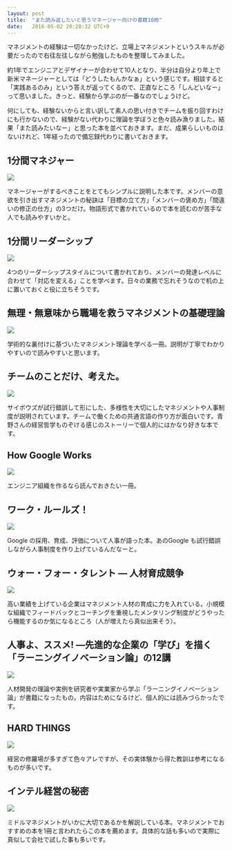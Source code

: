 ```yaml
---
layout: post
title:  "また読み返したいと思うマネージャー向けの書籍10冊"
date:   2016-05-02 20:20:32 UTC+9
---
```


マネジメントの経験は一切なかったけど、立場上マネジメントというスキルが必要だったので右往左往しながら勉強したものを整理してみました。

約1年でエンジニアとデザイナーが合わせて10人となり、半分は自分より年上で新米マネージャーとしては「どうしたもんかなぁ」という感じです。相談すると「実践あるのみ」という答えが返ってくるので、正直なところ「しんどいなー」って思いました。きっと、経験から学ぶのが一番なのでしょうけど。

何にしても、経験ないからと言い訳して素人の思い付きでチームを振り回すわけにも行かないので、経験がない代わりに理論を学ぼうと色々読み漁りました。結果「また読みたいなー」と思った本を並べておきます。まだ、成果らしいものはないけれど、1年経ったので備忘録代わりに書いておきます。


## 1分間マネジャー

<a  href="http://www.amazon.co.jp/gp/product/4478025258/ref=as_li_ss_il?ie=UTF8&camp=247&creative=7399&creativeASIN=4478025258&linkCode=as2&tag=yulii-22"><img border="0" src="http://ws-fe.amazon-adsystem.com/widgets/q?_encoding=UTF8&ASIN=4478025258&Format=_SL160_&ID=AsinImage&MarketPlace=JP&ServiceVersion=20070822&WS=1&tag=yulii-22" ></a><img src="http://ir-jp.amazon-adsystem.com/e/ir?t=yulii-22&l=as2&o=9&a=4478025258" width="1" height="1" border="0" alt="" style="border:none !important; margin:0px !important;" />

マネージャーがするべきことをとてもシンプルに説明した本です。メンバーの意欲を引き出すマネジメントの秘訣は「目標の立て方」「メンバーの褒め方」「間違いの修正の仕方」の3つだけ。物語形式で書かれているので本を読むのが苦手な人でも読みやすいかと。

## 1分間リーダーシップ

<a  href="http://www.amazon.co.jp/gp/product/4478029288/ref=as_li_ss_il?ie=UTF8&camp=247&creative=7399&creativeASIN=4478029288&linkCode=as2&tag=yulii-22"><img border="0" src="http://ws-fe.amazon-adsystem.com/widgets/q?_encoding=UTF8&ASIN=4478029288&Format=_SL160_&ID=AsinImage&MarketPlace=JP&ServiceVersion=20070822&WS=1&tag=yulii-22" ></a><img src="http://ir-jp.amazon-adsystem.com/e/ir?t=yulii-22&l=as2&o=9&a=4478029288" width="1" height="1" border="0" alt="" style="border:none !important; margin:0px !important;" />

4つのリーダーシップスタイルについて書かれており、メンバーの発達レベルに合わせて「対応を変える」ことを学べます。日々の業務で忘れそうなので机の上に置いておくと役に立ちそうです。


## 無理・無意味から職場を救うマネジメントの基礎理論

<a  href="http://www.amazon.co.jp/gp/product/B00VPQM6J6/ref=as_li_ss_il?ie=UTF8&camp=247&creative=7399&creativeASIN=B00VPQM6J6&linkCode=as2&tag=yulii-22"><img border="0" src="http://ws-fe.amazon-adsystem.com/widgets/q?_encoding=UTF8&ASIN=B00VPQM6J6&Format=_SL160_&ID=AsinImage&MarketPlace=JP&ServiceVersion=20070822&WS=1&tag=yulii-22" ></a><img src="http://ir-jp.amazon-adsystem.com/e/ir?t=yulii-22&l=as2&o=9&a=B00VPQM6J6" width="1" height="1" border="0" alt="" style="border:none !important; margin:0px !important;" />

学術的な裏付けに基づいたマネジメント理論を学べる一冊。説明が丁寧でわかりやすいので読みやすいと思います。

## チームのことだけ、考えた。

<a  href="http://www.amazon.co.jp/gp/product/4478068410/ref=as_li_ss_il?ie=UTF8&camp=247&creative=7399&creativeASIN=4478068410&linkCode=as2&tag=yulii-22"><img border="0" src="http://ws-fe.amazon-adsystem.com/widgets/q?_encoding=UTF8&ASIN=4478068410&Format=_SL160_&ID=AsinImage&MarketPlace=JP&ServiceVersion=20070822&WS=1&tag=yulii-22" ></a><img src="http://ir-jp.amazon-adsystem.com/e/ir?t=yulii-22&l=as2&o=9&a=4478068410" width="1" height="1" border="0" alt="" style="border:none !important; margin:0px !important;" />


サイボウズが試行錯誤して形にした、多様性を大切にしたマネジメントや人事制度が説明されています。チームで働くための共通言語の作り方が面白いです。青野さんの経営哲学ものぞける感じのストーリーで個人的にはかなり好きな本です。


## How Google Works

<a  href="http://www.amazon.co.jp/gp/product/4532319552/ref=as_li_ss_il?ie=UTF8&camp=247&creative=7399&creativeASIN=4532319552&linkCode=as2&tag=yulii-22"><img border="0" src="http://ws-fe.amazon-adsystem.com/widgets/q?_encoding=UTF8&ASIN=4532319552&Format=_SL160_&ID=AsinImage&MarketPlace=JP&ServiceVersion=20070822&WS=1&tag=yulii-22" ></a><img src="http://ir-jp.amazon-adsystem.com/e/ir?t=yulii-22&l=as2&o=9&a=4532319552" width="1" height="1" border="0" alt="" style="border:none !important; margin:0px !important;" />

エンジニア組織を作るなら読んでおきたい一冊。

## ワーク・ルールズ！

<a  href="http://www.amazon.co.jp/gp/product/4492533656/ref=as_li_ss_il?ie=UTF8&camp=247&creative=7399&creativeASIN=4492533656&linkCode=as2&tag=yulii-22"><img border="0" src="http://ws-fe.amazon-adsystem.com/widgets/q?_encoding=UTF8&ASIN=4492533656&Format=_SL160_&ID=AsinImage&MarketPlace=JP&ServiceVersion=20070822&WS=1&tag=yulii-22" ></a><img src="http://ir-jp.amazon-adsystem.com/e/ir?t=yulii-22&l=as2&o=9&a=4492533656" width="1" height="1" border="0" alt="" style="border:none !important; margin:0px !important;" />

Google の採用、育成、評価について人事が語った本。あのGoogle も試行錯誤しながら人事制度を作り上げているんだなーと。


## ウォー・フォー・タレント ― 人材育成競争

<a  href="http://www.amazon.co.jp/gp/product/4798101494/ref=as_li_ss_il?ie=UTF8&camp=247&creative=7399&creativeASIN=4798101494&linkCode=as2&tag=yulii-22"><img border="0" src="http://ws-fe.amazon-adsystem.com/widgets/q?_encoding=UTF8&ASIN=4798101494&Format=_SL160_&ID=AsinImage&MarketPlace=JP&ServiceVersion=20070822&WS=1&tag=yulii-22" ></a><img src="http://ir-jp.amazon-adsystem.com/e/ir?t=yulii-22&l=as2&o=9&a=4798101494" width="1" height="1" border="0" alt="" style="border:none !important; margin:0px !important;" />

高い業績を上げている企業はマネジメント人材の育成に力を入れている。小規模な組織でフィードバックとコーチングを重視したメンタリング制度がどうやったら機能するのか気になるところ（人が増えたら真似出来そう）。


## 人事よ、ススメ! ―先進的な企業の「学び」を描く「ラーニングイノベーション論」の12講

<a  href="http://www.amazon.co.jp/gp/product/4502126810/ref=as_li_ss_il?ie=UTF8&camp=247&creative=7399&creativeASIN=4502126810&linkCode=as2&tag=yulii-22"><img border="0" src="http://ws-fe.amazon-adsystem.com/widgets/q?_encoding=UTF8&ASIN=4502126810&Format=_SL160_&ID=AsinImage&MarketPlace=JP&ServiceVersion=20070822&WS=1&tag=yulii-22" ></a><img src="http://ir-jp.amazon-adsystem.com/e/ir?t=yulii-22&l=as2&o=9&a=4502126810" width="1" height="1" border="0" alt="" style="border:none !important; margin:0px !important;" />

人材開発の理論や実例を研究者や実業家から学ぶ「ラーニングイノベーション論」が書籍になったもの。内容はためになるけど、個人的には読みづらかったです。


## HARD THINGS

<a  href="http://www.amazon.co.jp/gp/product/4822250857/ref=as_li_ss_il?ie=UTF8&camp=247&creative=7399&creativeASIN=4822250857&linkCode=as2&tag=yulii-22"><img border="0" src="http://ws-fe.amazon-adsystem.com/widgets/q?_encoding=UTF8&ASIN=4822250857&Format=_SL160_&ID=AsinImage&MarketPlace=JP&ServiceVersion=20070822&WS=1&tag=yulii-22" ></a><img src="http://ir-jp.amazon-adsystem.com/e/ir?t=yulii-22&l=as2&o=9&a=4822250857" width="1" height="1" border="0" alt="" style="border:none !important; margin:0px !important;" />

経営の修羅場が多すぎて色々アレですが、その実体験から得た教訓は参考になるものが多いです。

## インテル経営の秘密

<a  href="http://www.amazon.co.jp/gp/product/4152080043/ref=as_li_ss_il?ie=UTF8&camp=247&creative=7399&creativeASIN=4152080043&linkCode=as2&tag=yulii-22"><img border="0" src="http://ws-fe.amazon-adsystem.com/widgets/q?_encoding=UTF8&ASIN=4152080043&Format=_SL160_&ID=AsinImage&MarketPlace=JP&ServiceVersion=20070822&WS=1&tag=yulii-22" ></a><img src="http://ir-jp.amazon-adsystem.com/e/ir?t=yulii-22&l=as2&o=9&a=4152080043" width="1" height="1" border="0" alt="" style="border:none !important; margin:0px !important;" />

ミドルマネジメントがいかに大切であるかを解説している本。マネジメントでおすすめの本を1冊と言われたらこの本を薦めます。具体的な話も多いので実際に真似して会社で試した事も多いです。
